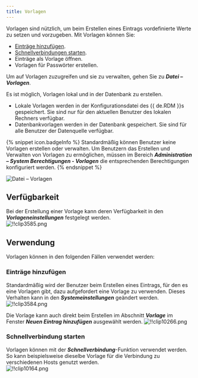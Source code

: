 ```yaml
---
title: Vorlagen
---
```

Vorlagen sind nützlich, um beim Erstellen eines Eintrags vordefinierte Werte zu setzen und vorzugeben. Mit Vorlagen können Sie:  

* [Einträge hinzufügen](#einträge-hinzufügen).
* [Schnellverbindungen starten](#schnellverbindung-starten). 
* Einträge als Vorlage öffnen.
* Vorlagen für Passwörter erstellen.

Um auf Vorlagen zuzugreifen und sie zu verwalten, gehen Sie zu ***Datei – Vorlagen***.  

Es ist möglich, Vorlagen lokal und in der Datenbank zu erstellen.

* Lokale Vorlagen werden in der Konfigurationsdatei des {{ de.RDM }}s gespeichert. Sie sind nur für den aktuellen Benutzer des lokalen Rechners verfügbar. 
* Datenbankvorlagen werden in der Datenbank gespeichert. Sie sind für alle Benutzer der Datenquelle verfügbar. 

{% snippet icon.badgeInfo %} 
Standardmäßig können Benutzer keine Vorlagen erstellen oder verwalten. Um Benutzern das Erstellen und Verwalten von Vorlagen zu ermöglichen, müssen im Bereich ***Administration – System Berechtigungen - Vorlagen*** die entsprechenden Berechtigungen konfiguriert werden. 
{% endsnippet %}
 
![Datei – Vorlagen](https://webdevolutions.azureedge.net/docs/de/rdm/windows/clip10235.png) 

## Verfügbarkeit 

Bei der Erstellung einer Vorlage kann deren Verfügbarkeit in den ***Vorlageneinstellungen*** festgelegt werden.  
![!!clip3585.png](https://webdevolutions.azureedge.net/docs/de/rdm/windows/clip3585.png) 

## Verwendung 

Vorlagen können in den folgenden Fällen verwendet werden: 

### Einträge hinzufügen

Standardmäßig wird der Benutzer beim Erstellen eines Eintrags, für den es eine Vorlagen gibt, dazu aufgefordert eine Vorlage zu verwenden. Dieses Verhalten kann in den ***Systemeinstellungen*** geändert werden.  
![!!clip3584.png](https://webdevolutions.azureedge.net/docs/de/rdm/windows/clip3584.png) 

Die Vorlage kann auch direkt beim Erstellen im Abschnitt ***Vorlage*** im Fenster ***Neuen Eintrag hinzufügen*** ausgewählt werden.
![!!clip10266.png](https://webdevolutions.azureedge.net/docs/de/rdm/windows/clip10266.png) 

### Schnellverbindung starten 

Vorlagen können mit der ***Schnellverbindung***-Funktion verwendet werden. So kann beispielsweise dieselbe Vorlage für die Verbindung zu verschiedenen Hosts genutzt werden.  
![!!clip10164.png](https://webdevolutions.azureedge.net/docs/de/rdm/windows/clip10164.png) 
